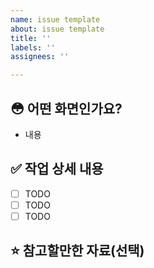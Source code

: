 ```yaml
---
name: issue template
about: issue template
title: ''
labels: ''
assignees: ''

---
```


## 😳 어떤 화면인가요?
- 내용

## ✅ 작업 상세 내용
- [ ] TODO
- [ ] TODO
- [ ] TODO

## ⭐ 참고할만한 자료(선택)
